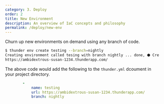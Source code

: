 ```yaml
---
category: 3. Deploy
order: 2
title: New Environment
description: An overview of IaC concepts and philosophy
permalink: /deploy/new-env
---
```


Churn up new environments on demand using any branch of code.

```bash
$ thunder env create testing --branch=nightly
Creating environment called tesing with branch nightly ... done, ⬢ Creating ambidextrous-susan-1234
https://ambidextrous-susan-1234.thunderapp.com/
```

The above code would add the following to the ```thunder.yml``` dcoument in your project directory.

```yml
        -
            name: testing
            url: https://ambidextrous-susan-1234.thunderapp.com/
            branch: nightly
```